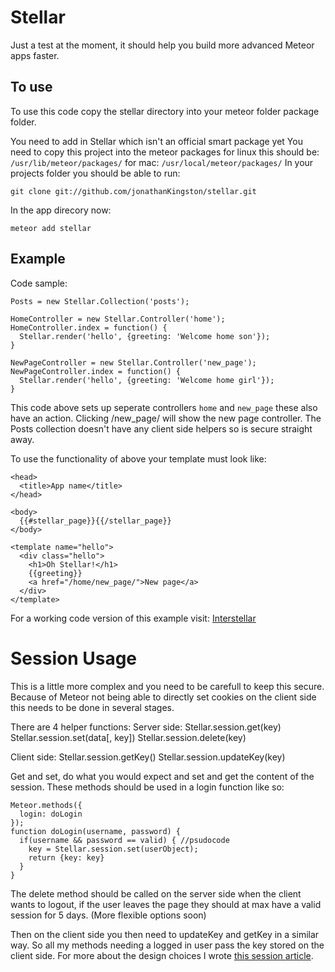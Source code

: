 Stellar
=======

Just a test at the moment, it should help you build more advanced Meteor apps faster.

To use
------

To use this code copy the stellar directory into your meteor folder package folder.
  
You need to add in Stellar which isn't an official smart package yet
You need to copy this project into the meteor packages for linux this should be: `/usr/lib/meteor/packages/` for mac: `/usr/local/meteor/packages/`
In your projects folder you should be able to run:

    git clone git://github.com/jonathanKingston/stellar.git

In the app direcory now:

    meteor add stellar


Example
-------

Code sample:

    Posts = new Stellar.Collection('posts');

    HomeController = new Stellar.Controller('home');
    HomeController.index = function() {
      Stellar.render('hello', {greeting: 'Welcome home son'});
    }

    NewPageController = new Stellar.Controller('new_page');
    NewPageController.index = function() {
      Stellar.render('hello', {greeting: 'Welcome home girl'});
    }


This code above sets up seperate controllers `home` and `new_page` these also have an action.
Clicking /new_page/ will show the new page controller.
The Posts collection doesn't have any client side helpers so is secure straight away.


To use the functionality of above your template must look like:

    <head>
      <title>App name</title>
    </head>

    <body>
      {{#stellar_page}}{{/stellar_page}}
    </body>

    <template name="hello">
      <div class="hello">
        <h1>Oh Stellar!</h1>
        {{greeting}}
        <a href="/home/new_page/">New page</a>
      </div>
    </template>


For a working code version of this example visit: [Interstellar](https://github.com/jonathanKingston/interstellar)


Session Usage
=============
This is a little more complex and you need to be carefull to keep this secure. Because of Meteor not being able to directly set cookies on the client side this needs to be done in several stages.


There are 4 helper functions:
Server side:
Stellar.session.get(key)
Stellar.session.set(data[, key])
Stellar.session.delete(key)

Client side:
Stellar.session.getKey()
Stellar.session.updateKey(key)


Get and set, do what you would expect and set and get the content of the session.
These methods should be used in a login function like so:

    Meteor.methods({
      login: doLogin
    });
    function doLogin(username, password) {
      if(username && password == valid) { //psudocode
        key = Stellar.session.set(userObject);
        return {key: key}
      }
    }

The delete method should be called on the server side when the client wants to logout, if the user leaves the page they should at max have a valid session for 5 days. (More flexible options soon)

Then on the client side you then need to updateKey and getKey in a similar way. So all my methods needing a logged in user pass the key stored on the client side.
For more about the design choices I wrote [this session article](http://britto.co/blog/server_side_sessions).
